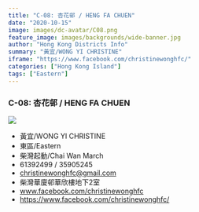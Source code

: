 ```yaml
---
title: "C-08: 杏花邨 / HENG FA CHUEN"
date: "2020-10-15"
image: images/dc-avatar/C08.png
feature_image: images/backgrounds/wide-banner.jpg
author: "Hong Kong Districts Info"
summary: "黃宜/WONG YI CHRISTINE"
iframe: "https://www.facebook.com/christinewonghfc/"
categories: ["Hong Kong Island"]
tags: ["Eastern"]
---
```


### C-08: 杏花邨 / HENG FA CHUEN  
![](/images/dc-avatar/C08.png)  

 - 黃宜/WONG YI CHRISTINE  
 - 東區/Eastern  
 - 柴灣起動/Chai Wan March  
 - 61392499 / 35905245  
 - christinewonghfc@gmail.com  
 - 柴灣華廈邨華欣樓地下2室  
 - www.facebook.com/christinewonghfc  
 - https://www.facebook.com/christinewonghfc/
